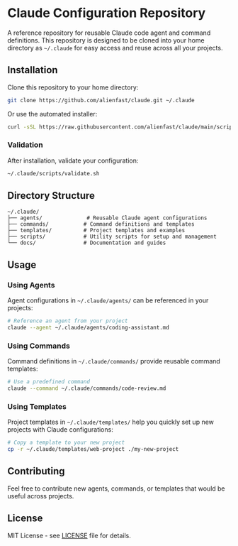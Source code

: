 # Claude Configuration Repository

A reference repository for reusable Claude code agent and command definitions. This repository is designed to be cloned into your home directory as `~/.claude` for easy access and reuse across all your projects.

## Installation

Clone this repository to your home directory:

```bash
git clone https://github.com/alienfast/claude.git ~/.claude
```

Or use the automated installer:

```bash
curl -sSL https://raw.githubusercontent.com/alienfast/claude/main/scripts/install.sh | bash
```

### Validation

After installation, validate your configuration:

```bash
~/.claude/scripts/validate.sh
```

## Directory Structure

```
~/.claude/
├── agents/              # Reusable Claude agent configurations
├── commands/           # Command definitions and templates
├── templates/          # Project templates and examples
├── scripts/            # Utility scripts for setup and management
└── docs/               # Documentation and guides
```

## Usage

### Using Agents

Agent configurations in `~/.claude/agents/` can be referenced in your projects:

```bash
# Reference an agent from your project
claude --agent ~/.claude/agents/coding-assistant.md
```

### Using Commands

Command definitions in `~/.claude/commands/` provide reusable command templates:

```bash
# Use a predefined command
claude --command ~/.claude/commands/code-review.md
```

### Using Templates

Project templates in `~/.claude/templates/` help you quickly set up new projects with Claude configurations:

```bash
# Copy a template to your new project
cp -r ~/.claude/templates/web-project ./my-new-project
```

## Contributing

Feel free to contribute new agents, commands, or templates that would be useful across projects.

## License

MIT License - see [LICENSE](LICENSE) file for details.